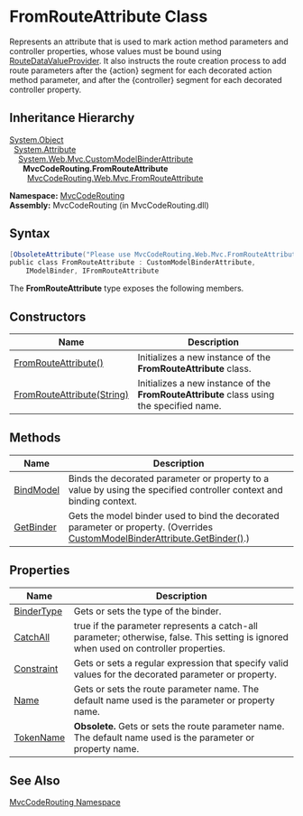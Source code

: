 FromRouteAttribute Class
========================
Represents an attribute that is used to mark action method parameters and controller properties, whose values must be bound using [RouteDataValueProvider][1]. It also instructs the route creation process to add route parameters after the {action} segment for each decorated action method parameter, and after the {controller} segment for each decorated controller property.


Inheritance Hierarchy
---------------------
[System.Object][2]  
  [System.Attribute][3]  
    [System.Web.Mvc.CustomModelBinderAttribute][4]  
      **MvcCodeRouting.FromRouteAttribute**  
        [MvcCodeRouting.Web.Mvc.FromRouteAttribute][5]  

**Namespace:** [MvcCodeRouting][6]  
**Assembly:** MvcCodeRouting (in MvcCodeRouting.dll)

Syntax
------

```csharp
[ObsoleteAttribute("Please use MvcCodeRouting.Web.Mvc.FromRouteAttribute instead.")]
public class FromRouteAttribute : CustomModelBinderAttribute, 
	IModelBinder, IFromRouteAttribute
```

The **FromRouteAttribute** type exposes the following members.


Constructors
------------

Name                            | Description                                                                              
------------------------------- | ---------------------------------------------------------------------------------------- 
[FromRouteAttribute()][7]       | Initializes a new instance of the **FromRouteAttribute** class.                          
[FromRouteAttribute(String)][8] | Initializes a new instance of the **FromRouteAttribute** class using the specified name. 


Methods
-------

Name            | Description                                                                                                                       
--------------- | --------------------------------------------------------------------------------------------------------------------------------- 
[BindModel][9]  | Binds the decorated parameter or property to a value by using the specified controller context and binding context.               
[GetBinder][10] | Gets the model binder used to bind the decorated parameter or property. (Overrides [CustomModelBinderAttribute.GetBinder()][11].) 


Properties
----------

Name             | Description                                                                                                                           
---------------- | ------------------------------------------------------------------------------------------------------------------------------------- 
[BinderType][12] | Gets or sets the type of the binder.                                                                                                  
[CatchAll][13]   | true if the parameter represents a catch-all parameter; otherwise, false. This setting is ignored when used on controller properties. 
[Constraint][14] | Gets or sets a regular expression that specify valid values for the decorated parameter or property.                                  
[Name][15]       | Gets or sets the route parameter name. The default name used is the parameter or property name.                                       
[TokenName][16]  | **Obsolete.** Gets or sets the route parameter name. The default name used is the parameter or property name.                         


See Also
--------
[MvcCodeRouting Namespace][6]  

[1]: http://msdn.microsoft.com/en-us/library/ee703614
[2]: http://msdn.microsoft.com/en-us/library/e5kfa45b
[3]: http://msdn.microsoft.com/en-us/library/e8kc3626
[4]: http://msdn.microsoft.com/en-us/library/dd492121
[5]: ../../MvcCodeRouting.Web.Mvc/FromRouteAttribute/README.md
[6]: ../README.md
[7]: _ctor.md
[8]: _ctor_1.md
[9]: BindModel.md
[10]: GetBinder.md
[11]: http://msdn.microsoft.com/en-us/library/dd470595
[12]: BinderType.md
[13]: CatchAll.md
[14]: Constraint.md
[15]: Name.md
[16]: TokenName.md